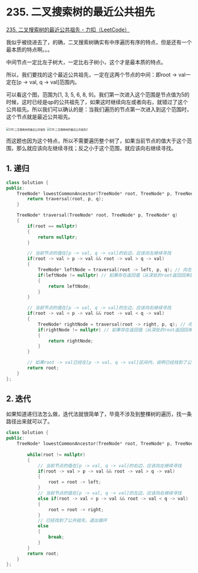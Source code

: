 # 235. 二叉搜索树的最近公共祖先

[235. 二叉搜索树的最近公共祖先 - 力扣（LeetCode）](https://leetcode.cn/problems/lowest-common-ancestor-of-a-binary-search-tree/)



我似乎被绕进去了，的确，二叉搜索树确实有中序遍历有序的特点，但是还有一个最本质的特点啊。。。

中间节点一定比左子树大，一定比右子树小，这个才是最本质的特点。

所以，我们要找的这个最近公共祖先，一定在这两个节点的中间：即root -> val一定在[p -> val, q -> val]范围内。

可以看这个图，范围为[1, 3, 5, 6, 8, 9]。我们第一次进入这个范围是节点值为5的时候，这时已经是qp的公共祖先了，如果这时继续向左或者向右，就错过了这个公共祖先。所以我们可以确认的是：当我们遍历的节点第一次进入到这个范围时，这个节点就是最近公共祖先。

<img src="https://code-thinking-1253855093.file.myqcloud.com/pics/20220926164214.png" alt="235.二叉搜索树的最近公共祖先" style="zoom:50%;" />

<img src="https://code-thinking-1253855093.file.myqcloud.com/pics/20220926165141.png" alt="235.二叉搜索树的最近公共祖先2" style="zoom:50%;" />

而这题也因为这个特点，所以不需要遍历整个树了，如果当前节点的值大于这个范围，那么就应该向左继续寻找；反之小于这个范围，就应该向右继续寻找。

## 1. 递归

```c++
class Solution {
public:
    TreeNode* lowestCommonAncestor(TreeNode* root, TreeNode* p, TreeNode* q) {
        return traversal(root, p, q);
    }

    TreeNode* traversal(TreeNode* root, TreeNode* p, TreeNode* q)
    {
        if(root == nullptr)
        {
            return nullptr;
        }

        // 当前节点的值在[p -> val, q -> val]的右边，应该向左继续寻找
        if(root -> val > p -> val && root -> val > q -> val)
        {
            TreeNode* leftNode = traversal(root -> left, p, q); // 向左
            if(leftNode != nullptr) // 如果存在返回值（从深处的root返回回来的），说明已经找到了公共祖先
            {
                return leftNode;
            }
        }

        // 当前节点的值在[p -> val, q -> val]的左边，应该向右继续寻找
        if(root -> val < p -> val && root -> val < q -> val)
        {
            TreeNode* rightNode = traversal(root -> right, p, q); // 向右
            if(rightNode != nullptr) // 如果存在返回值（从深处的root返回回来的），说明已经找到了公共祖先
            {
                return rightNode;
            }
        }

        // 如果root -> val已经在[p -> val, q -> val]区间内，说明已经找到了公共祖先
        return root;
    }
};
```



## 2. 迭代

如果知道递归法怎么做，迭代法就很简单了，毕竟不涉及到整棵树的遍历，找一条路径出来就可以了。

```c++
class Solution {
public:
    TreeNode* lowestCommonAncestor(TreeNode* root, TreeNode* p, TreeNode* q) {
        
        while(root != nullptr)
        {
            // 当前节点的值在[p -> val, q -> val]的右边，应该向左继续寻找
            if(root -> val > p -> val && root -> val > q -> val)
            {
                root = root -> left;
            }
            // 当前节点的值在[p -> val, q -> val]的左边，应该向右继续寻找
            else if(root -> val < p -> val && root -> val < q -> val)
            {
                root = root -> right;
            }
            // 已经找到了公共祖先，退出循环
            else
            {
                break;
            }
        }
        return root;
    }
};
```

